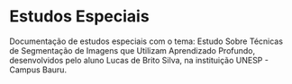 # Estudos Especiais
Documentação de estudos especiais com o tema: Estudo Sobre Técnicas de Segmentação de Imagens que Utilizam Aprendizado Profundo, desenvolvidos pelo aluno Lucas de Brito Silva, na instituição UNESP - Campus Bauru.
